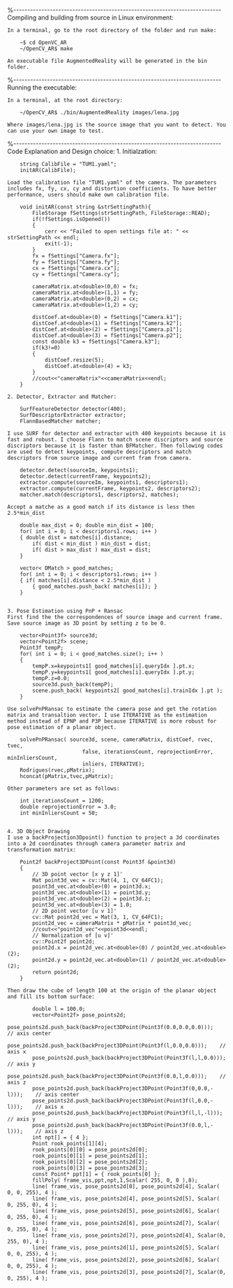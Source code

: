 %--------------------------------------------------------------------------
Compiling and building from source in Linux environment:

    In a terminal, go to the root directory of the folder and run make:

        ~$ cd OpenVC_AR
        ~/OpenCV_AR$ make

    An executable file AugmentedReality will be generated in the bin folder.

%--------------------------------------------------------------------------
Running the executable:

    In a terminal, at the root directory:

        ~/OpenCV_AR$ ./bin/AugmentedReality images/lena.jpg

    Where images/lena.jpg is the source image that you want to detect. You can use your own image to test.

%--------------------------------------------------------------------------
Code Explanation and Design choice:
	1. Initialzation:

		string CalibFile = "TUM1.yaml";
    	initAR(CalibFile);

    Load the calibration file "TUM1.yaml" of the camera. The parameters includes fx, fy, cx, cy and distortion coefficients. To have better performance, users should make own calibration file. 

    	void initAR(const string &strSettingPath){
		    FileStorage fSettings(strSettingPath, FileStorage::READ);
		    if(!fSettings.isOpened())
		    {
		        cerr << "Failed to open settings file at: " << strSettingPath << endl;
		        exit(-1);
		    }
		    fx = fSettings["Camera.fx"];
		    fy = fSettings["Camera.fy"];
		    cx = fSettings["Camera.cx"];
		    cy = fSettings["Camera.cy"];

		    cameraMatrix.at<double>(0,0) = fx;
		    cameraMatrix.at<double>(1,1) = fy;
		    cameraMatrix.at<double>(0,2) = cx;
		    cameraMatrix.at<double>(1,2) = cy;

		    distCoef.at<double>(0) = fSettings["Camera.k1"];
		    distCoef.at<double>(1) = fSettings["Camera.k2"];
		    distCoef.at<double>(2) = fSettings["Camera.p1"];
		    distCoef.at<double>(3) = fSettings["Camera.p2"];
		    const double k3 = fSettings["Camera.k3"];
		    if(k3!=0)
		    {
		        distCoef.resize(5);
		        distCoef.at<double>(4) = k3;
		    }
		    //cout<<"cameraMatrix"<<cameraMatrix<<endl;
		}

	2. Detector, Extractor and Matcher:

		SurfFeatureDetector detector(400);
		SurfDescriptorExtractor extractor;
		FlannBasedMatcher matcher;

	I use SURF for detector and extractor with 400 keypoints because it is fast and robust. I choose Flann to match scene discriptors and source discriptors because it is faster than BFMatcher. Then following codes are used to detect keypoints, compute descriptors and match descriptors from source image and current fram from camera.

        detector.detect(sourceIm, keypoints1);
        detector.detect(currentFrame, keypoints2);
        extractor.compute(sourceIm, keypoints1, descriptors1);
        extractor.compute(currentFrame, keypoints2, descriptors2);
        matcher.match(descriptors1, descriptors2, matches);

    Accept a matche as a good match if its distance is less then 2.5*min_dist

        double max_dist = 0; double min_dist = 100;
        for( int i = 0; i < descriptors1.rows; i++ )
        { double dist = matches[i].distance;
            if( dist < min_dist ) min_dist = dist;
            if( dist > max_dist ) max_dist = dist;
        }

        vector< DMatch > good_matches;
        for( int i = 0; i < descriptors1.rows; i++ )
        { if( matches[i].distance < 2.5*min_dist )
            { good_matches.push_back( matches[i]); }
        }


	3. Pose Estimation using PnP + Ransac
	First find the the correspondences of source image and current frame. Save source image as 3D point by setting z to be 0.

	    vector<Point3f> source3d;
        vector<Point2f> scene;
        Point3f tempP;
        for( int i = 0; i < good_matches.size(); i++ )
        {
            tempP.x=keypoints1[ good_matches[i].queryIdx ].pt.x;
            tempP.y=keypoints1[ good_matches[i].queryIdx ].pt.y;
            tempP.z=0.0;
            source3d.push_back(tempP);
            scene.push_back( keypoints2[ good_matches[i].trainIdx ].pt );
        }

    Use solvePnPRansac to estimate the camera pose and get the rotation matrix and transaltion vector. I use ITERATIVE as the estimation method instead of EPNP and P3P because ITERATIVE is more robust for pose estimation of a planar object.

        solvePnPRansac( source3d, scene, cameraMatrix, distCoef, rvec, tvec,
                            false, iterationsCount, reprojectionError, minInliersCount,
                            inliers, ITERATIVE);
        Rodrigues(rvec,pMatrix);
        hconcat(pMatrix,tvec,pMatrix);

    Other parameters are set as follows:

	    int iterationsCount = 1200;
		double reprojectionError = 3.0;
		int minInliersCount = 50;


	4. 3D Object Drawing
	I use a backProjection3Dpoint() function to project a 3d coordinates into a 2d coordinates through camera parameter matrix and transformation matrix:

		Point2f backProject3DPoint(const Point3f &point3d)
		{
		    // 3D point vector [x y z 1]'
		    Mat point3d_vec = cv::Mat(4, 1, CV_64FC1);
		    point3d_vec.at<double>(0) = point3d.x;
		    point3d_vec.at<double>(1) = point3d.y;
		    point3d_vec.at<double>(2) = point3d.z;
		    point3d_vec.at<double>(3) = 1.0;
		    // 2D point vector [u v 1]'
		    cv::Mat point2d_vec = Mat(3, 1, CV_64FC1);
		    point2d_vec = cameraMatrix * pMatrix * point3d_vec;
		    //cout<<"point2d_vec"<<point3d<<endl;
		    // Normalization of [u v]'
		    cv::Point2f point2d;
		    point2d.x = point2d_vec.at<double>(0) / point2d_vec.at<double>(2);
		    point2d.y = point2d_vec.at<double>(1) / point2d_vec.at<double>(2);
		    return point2d;
		}

	Then draw the cube of length 100 at the origin of the planar object and fill its bottom surface:

	        double l = 100.0;
            vector<Point2f> pose_points2d;
            pose_points2d.push_back(backProject3DPoint(Point3f(0.0,0.0,0.0)));    // axis center
            pose_points2d.push_back(backProject3DPoint(Point3f(l,0.0,0.0)));    // axis x
            pose_points2d.push_back(backProject3DPoint(Point3f(l,l,0.0)));    // axis y
            pose_points2d.push_back(backProject3DPoint(Point3f(0.0,l,0.0)));    // axis z
            pose_points2d.push_back(backProject3DPoint(Point3f(0,0.0,-l)));    // axis center
            pose_points2d.push_back(backProject3DPoint(Point3f(l,0.0,-l)));    // axis x
            pose_points2d.push_back(backProject3DPoint(Point3f(l,l,-l)));    // axis y
            pose_points2d.push_back(backProject3DPoint(Point3f(0.0,l,-l)));    // axis z
            int npt[] = { 4 };
            Point rook_points[1][4];
            rook_points[0][0] = pose_points2d[0];
            rook_points[0][1] = pose_points2d[1];
            rook_points[0][2] = pose_points2d[2];
            rook_points[0][3] = pose_points2d[3];
            const Point* ppt[1] = { rook_points[0] };
            fillPoly( frame_vis,ppt,npt,1,Scalar( 255, 0, 0 ),8);
            line( frame_vis, pose_points2d[0], pose_points2d[4], Scalar( 0, 0, 255), 4 );
            line( frame_vis, pose_points2d[4], pose_points2d[5], Scalar( 0, 255, 0), 4 );
            line( frame_vis, pose_points2d[5], pose_points2d[6], Scalar( 0, 255, 0), 4 );
            line( frame_vis, pose_points2d[6], pose_points2d[7], Scalar( 0, 255, 0), 4 );
            line( frame_vis, pose_points2d[7], pose_points2d[4], Scalar(0, 255, 0), 4 );
            line( frame_vis, pose_points2d[1], pose_points2d[5], Scalar( 0, 0, 255), 4 );
            line( frame_vis, pose_points2d[2], pose_points2d[6], Scalar( 0, 0, 255), 4 );
            line( frame_vis, pose_points2d[3], pose_points2d[7], Scalar(0, 0, 255), 4 );






